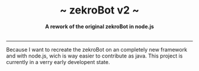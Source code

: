  <div align="center">
     <h1>~ zekroBot v2 ~</h1>
     <strong>A rework of the original zekroBot in node.js</strong><br><br>
 </div>

 ---
 
 Because I want to recreate the zekroBot on an completely new framework and with node.js, wich is way easier to contribute as java. This project is currently in a verry early developent state.
